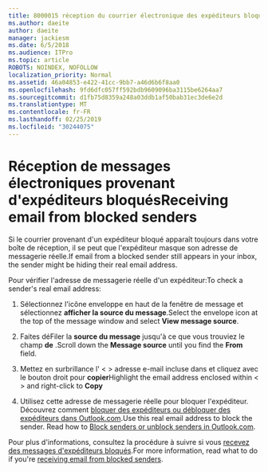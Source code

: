 ```yaml
---
title: 8000015 réception du courrier électronique des expéditeurs bloqués dans Outlook.com
ms.author: daeite
author: daeite
manager: jackiesm
ms.date: 6/5/2018
ms.audience: ITPro
ms.topic: article
ROBOTS: NOINDEX, NOFOLLOW
localization_priority: Normal
ms.assetid: 46a04853-e422-41cc-9bb7-a46d6b6f8aa0
ms.openlocfilehash: 9fd6dfc057ff592bdb9609096ba3115be6264aa7
ms.sourcegitcommit: d1fb75d8359a248a03ddb1af50bab31ec3de6e2d
ms.translationtype: MT
ms.contentlocale: fr-FR
ms.lasthandoff: 02/25/2019
ms.locfileid: "30244075"
---
```

# <a name="receiving-email-from-blocked-senders"></a><span data-ttu-id="c620a-102">Réception de messages électroniques provenant d'expéditeurs bloqués</span><span class="sxs-lookup"><span data-stu-id="c620a-102">Receiving email from blocked senders</span></span>

<span data-ttu-id="c620a-103">Si le courrier provenant d'un expéditeur bloqué apparaît toujours dans votre boîte de réception, il se peut que l'expéditeur masque son adresse de messagerie réelle.</span><span class="sxs-lookup"><span data-stu-id="c620a-103">If email from a blocked sender still appears in your inbox, the sender might be hiding their real email address.</span></span>
  
<span data-ttu-id="c620a-104">Pour vérifier l'adresse de messagerie réelle d'un expéditeur:</span><span class="sxs-lookup"><span data-stu-id="c620a-104">To check a sender's real email address:</span></span>
  
1. <span data-ttu-id="c620a-105">Sélectionnez l'icône enveloppe en haut de la fenêtre de message et sélectionnez **afficher la source du message**.</span><span class="sxs-lookup"><span data-stu-id="c620a-105">Select the envelope icon at the top of the message window and select **View message source**.</span></span>
    
2. <span data-ttu-id="c620a-106">Faites déFiler la **source du message** jusqu'à ce que vous trouviez le champ **de** .</span><span class="sxs-lookup"><span data-stu-id="c620a-106">Scroll down the **Message source** until you find the **From** field.</span></span> 
    
3. <span data-ttu-id="c620a-107">Mettez en surbrillance l' \< \> adresse e-mail incluse dans et cliquez avec le bouton droit pour **copier**</span><span class="sxs-lookup"><span data-stu-id="c620a-107">Highlight the email address enclosed within \< \> and right-click to **Copy**</span></span>
    
4. <span data-ttu-id="c620a-p101">Utilisez cette adresse de messagerie réelle pour bloquer l'expéditeur. Découvrez comment [bloquer des expéditeurs ou débloquer des expéditeurs dans Outlook.com](https://support.office.com/article/afba1c94-77bb-4f50-8b85-057cf52f4d5e.aspx).</span><span class="sxs-lookup"><span data-stu-id="c620a-p101">Use this real email address to block the sender. Read how to [Block senders or unblock senders in Outlook.com](https://support.office.com/article/afba1c94-77bb-4f50-8b85-057cf52f4d5e.aspx).</span></span>
    
<span data-ttu-id="c620a-110">Pour plus d'informations, consultez la procédure à suivre si vous [recevez des messages d'expéditeurs bloqués](https://go.microsoft.com/fwlink/p/?linkid=2002011&amp;clcid=0x409).</span><span class="sxs-lookup"><span data-stu-id="c620a-110">For more information, read what to do if you're [receiving email from blocked senders](https://go.microsoft.com/fwlink/p/?linkid=2002011&amp;clcid=0x409).</span></span>
  

